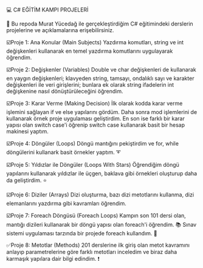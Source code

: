 💻 C# EĞİTİM KAMPI PROJELERİ

🔅 Bu repoda Murat Yücedağ ile gerçekleştirdiğim C# eğitimindeki derslerin projelerine ve açıklamalarına erişebilirsiniz.

☑️Proje 1: Ana Konular (Main Subjects)
Yazdırma komutları, string ve int değişkenleri kullanarak en temel yazdırma komutlarını uygulayarak öğrendim.

☑️Proje 2: Değişkenler (Variables)
Double ve char değişkenleri de kullanarak en yaygın değişkenleri; klavyeden string, tamsayı, ondalıklı sayı ve karakter değişkenleri ile veri girişlerini; bunlara ek olarak string ifadelerin int değişkenine nasıl dönüştürüleceğini öğrendim.

☑️Proje 3: Karar Verme (Making Decision)
İlk olarak kodda karar verme işlemini sağlayan if ve else yapılarını gördüm. Daha sonra mod işlemlerini de kullanarak örnek proje uygulaması geliştirdim. En son ise farklı bir karar yapısı olan switch case'i öğrenip switch case kullanarak basit bir hesap makinesi yaptım.

☑️Proje 4: Döngüler (Loops)
Döngü mantığını pekiştirdim ve for, while döngülerini kullanark basit örnekler yaptım. ➰

☑️Proje 5: Yıldızlar ile Döngüler (Loops With Stars)
Öğrendiğim döngü yapılarını kullanarak yıldızlar ile üçgen, baklava gibi örnekleri oluşturup daha da geliştirdim. ⭐

☑️Proje 6: Diziler (Arrays)
Dizi oluşturma, bazı dizi metotlarını kullanma, dizi elemanlarını yazdırma gibi kavramları öğrendim.

☑️Proje 7: Foreach Döngüsü (Foreach Loops)
Kampın son 101 dersi olan, mantığı dizileri kullanarak bir döngü yapısı olan foreach'i öğrendim. 📚 Sınav sistemi uygulaması tarzında bir projede foreach kullandım. 🔄

✅Proje 8: Metotlar (Methods)
201 derslerine ilk giriş olan metot kavramını anlayıp parametrelerine göre farklı metotları inceledim ve biraz daha karmaşık yapılara dair bilgi edindim. ❗




